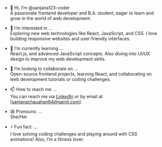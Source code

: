- 👋 Hi, I’m @sanjana123-coder  
   A passionate frontend developer and B.A. student, eager to learn and grow in the world of web development.

- 👀 I’m interested in ...  
   Exploring new web technologies like React, JavaScript, and CSS. I love building responsive websites and user-friendly interfaces.

- 🌱 I’m currently learning ...  
   React.js, and advanced JavaScript concepts. Also diving into UI/UX design to improve my web development skills.

- 💞️ I’m looking to collaborate on ...  
   Open-source frontend projects, learning React, and collaborating on web development tutorials or coding challenges.

- 📫 How to reach me ...  
   You can reach me via [LinkedIn](www.linkedin.com/in/sanjana-chauhan-09a1952a6) or by email at [sanjanachauahan64@gamil.com].

- 😄 Pronouns: ...  
   She/Her

- ⚡ Fun fact: ...  
   I love solving coding challenges and playing around with CSS animations! Also, I’m a fitness lover.
